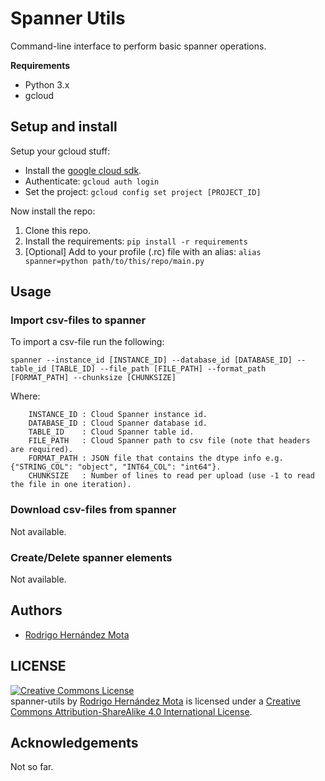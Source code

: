 # Spanner Utils

Command-line interface to perform basic spanner operations. 

**Requirements**
- Python 3.x
- gcloud


## Setup and install

Setup your gcloud stuff:
* Install the [google cloud sdk](https://cloud.google.com/sdk/downloads#apt-get).
* Authenticate: `gcloud auth login`
* Set the project: `gcloud config set project [PROJECT_ID]`

Now install the repo: 
1. Clone this repo. 
1. Install the requirements: `pip install -r requirements`
1. [Optional] Add to your profile (.rc) file with an alias: `alias spanner=python path/to/this/repo/main.py`

## Usage

### Import csv-files to spanner

To import a csv-file run the following:
```
spanner --instance_id [INSTANCE_ID] --database_id [DATABASE_ID] --table_id [TABLE_ID] --file_path [FILE_PATH] --format_path [FORMAT_PATH] --chunksize [CHUNKSIZE]
```

Where:

```
    INSTANCE_ID : Cloud Spanner instance id.
    DATABASE_ID : Cloud Spanner database id.
    TABLE_ID    : Cloud Spanner table id.
    FILE_PATH   : Cloud Spanner path to csv file (note that headers are required).
    FORMAT_PATH : JSON file that contains the dtype info e.g. {"STRING_COL": "object", "INT64_COL": "int64"}.
    CHUNKSIZE   : Number of lines to read per upload (use -1 to read the file in one iteration). 
```

### Download csv-files from spanner

Not available.

### Create/Delete spanner elements

Not available.

## Authors

* [Rodrigo Hernández Mota](https://www.linkedin.com/in/rhdzmota/)

## LICENSE


<a rel="license" href="http://creativecommons.org/licenses/by-sa/4.0/">
  <img alt="Creative Commons License" style="border-width:0" src="https://i.creativecommons.org/l/by-sa/4.0/88x31.png" />
</a><br /><span xmlns:dct="http://purl.org/dc/terms/" property="dct:title">spanner-utils
</span> by <a xmlns:cc="http://creativecommons.org/ns#" href="https://github.com/rhdzmota/whatsapp-webdriving" property="cc:attributionName" rel="cc:attributionURL">Rodrigo Hernández Mota</a> 
is licensed under a <a rel="license" href="http://creativecommons.org/licenses/by-sa/4.0/">
Creative Commons Attribution-ShareAlike 4.0 International License</a>.

## Acknowledgements

Not so far.